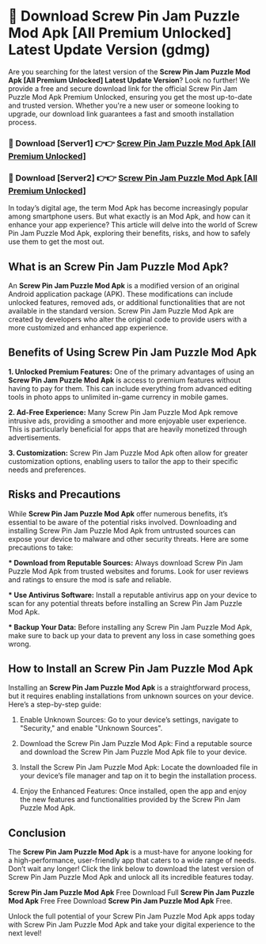 # 🤖 Download Screw Pin Jam Puzzle Mod Apk [All Premium Unlocked] Latest Update Version (gdmg)

Are you searching for the latest version of the <strong>Screw Pin Jam Puzzle Mod Apk [All Premium Unlocked] Latest Update Version</strong>? Look no further! We provide a free and secure download link for the official Screw Pin Jam Puzzle Mod Apk Premium Unlocked, ensuring you get the most up-to-date and trusted version. Whether you're a new user or someone looking to upgrade, our download link guarantees a fast and smooth installation process.


<h3>📌 Download [Server1] 👉👉 <a href="https://hapymods.com?title=Screw+Pin+Jam+Puzzle+Mod+Apk&ref=3B1">Screw Pin Jam Puzzle Mod Apk [All Premium Unlocked]</a></h3>

<h3>📌 Download [Server2] 👉👉 <a href="https://hapymods.com?title=Screw+Pin+Jam+Puzzle+Mod+Apk&ref=3B1">Screw Pin Jam Puzzle Mod Apk [All Premium Unlocked]</a></h3>


In today’s digital age, the term Mod Apk has become increasingly popular among smartphone users. But what exactly is an Mod Apk, and how can it enhance your app experience? This article will delve into the world of Screw Pin Jam Puzzle Mod Apk, exploring their benefits, risks, and how to safely use them to get the most out.


<h2>What is an Screw Pin Jam Puzzle Mod Apk?</h2>

An <strong>Screw Pin Jam Puzzle Mod Apk</strong> is a modified version of an original Android application package (APK). These modifications can include unlocked features, removed ads, or additional functionalities that are not available in the standard version. Screw Pin Jam Puzzle Mod Apk are created by developers who alter the original code to provide users with a more customized and enhanced app experience.


<h2>Benefits of Using Screw Pin Jam Puzzle Mod Apk</h2>

<strong> 1. Unlocked Premium Features:</strong> One of the primary advantages of using an <strong>Screw Pin Jam Puzzle Mod Apk</strong> is access to premium features without having to pay for them. This can include everything from advanced editing tools in photo apps to unlimited in-game currency in mobile games.

<strong> 2. Ad-Free Experience:</strong> Many Screw Pin Jam Puzzle Mod Apk remove intrusive ads, providing a smoother and more enjoyable user experience. This is particularly beneficial for apps that are heavily monetized through advertisements.

<strong> 3. Customization:</strong> Screw Pin Jam Puzzle Mod Apk often allow for greater customization options, enabling users to tailor the app to their specific needs and preferences.


<h2>Risks and Precautions</h2>

While <strong>Screw Pin Jam Puzzle Mod Apk</strong> offer numerous benefits, it’s essential to be aware of the potential risks involved. Downloading and installing Screw Pin Jam Puzzle Mod Apk from untrusted sources can expose your device to malware and other security threats. Here are some precautions to take:

<strong> * Download from Reputable Sources:</strong> Always download Screw Pin Jam Puzzle Mod Apk from trusted websites and forums. Look for user reviews and ratings to ensure the mod is safe and reliable.

<strong> * Use Antivirus Software:</strong> Install a reputable antivirus app on your device to scan for any potential threats before installing an Screw Pin Jam Puzzle Mod Apk.

<strong> * Backup Your Data:</strong> Before installing any Screw Pin Jam Puzzle Mod Apk, make sure to back up your data to prevent any loss in case something goes wrong.


<h2>How to Install an Screw Pin Jam Puzzle Mod Apk</h2>

Installing an <strong>Screw Pin Jam Puzzle Mod Apk</strong> is a straightforward process, but it requires enabling installations from unknown sources on your device. Here’s a step-by-step guide:

 1. Enable Unknown Sources: Go to your device’s settings, navigate to "Security," and enable "Unknown Sources".

 2. Download the Screw Pin Jam Puzzle Mod Apk: Find a reputable source and download the Screw Pin Jam Puzzle Mod Apk file to your device.

 3. Install the Screw Pin Jam Puzzle Mod Apk: Locate the downloaded file in your device’s file manager and tap on it to begin the installation process.

 4. Enjoy the Enhanced Features: Once installed, open the app and enjoy the new features and functionalities provided by the Screw Pin Jam Puzzle Mod Apk.


<h2><strong>Conclusion</strong></h2>

The <strong>Screw Pin Jam Puzzle Mod Apk</strong> is a must-have for anyone looking for a high-performance, user-friendly app that caters to a wide range of needs. Don’t wait any longer! Click the link below to download the latest version of Screw Pin Jam Puzzle Mod Apk and unlock all its incredible features today.

<strong>Screw Pin Jam Puzzle Mod Apk</strong> Free Download Full <strong>Screw Pin Jam Puzzle Mod Apk</strong> Free Free Download <strong>Screw Pin Jam Puzzle Mod Apk</strong> Free.

Unlock the full potential of your Screw Pin Jam Puzzle Mod Apk apps today with Screw Pin Jam Puzzle Mod Apk and take your digital experience to the next level!